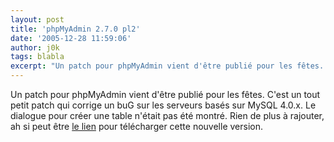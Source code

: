 ```yaml
---
layout: post
title: 'phpMyAdmin 2.7.0 pl2'
date: '2005-12-28 11:59:06'
author: j0k
tags: blabla
excerpt: "Un patch pour phpMyAdmin vient d'être publié pour les fêtes. C'est un tout petit patch qui corrige un buG sur les serveurs basés sur MySQL 4.0.x. Le dialogue pour créer une table n'était pas été montré.     \nRien de plus à rajouter, ah si peut être [le lien](http://www.phpmyadmin.net/home_page/downloads.php) pour télécharger cette nouvelle version."
---
```


Un patch pour phpMyAdmin vient d'être publié pour les fêtes. C'est un tout petit patch qui corrige un buG sur les serveurs basés sur MySQL 4.0.x. Le dialogue pour créer une table n'était pas été montré.
Rien de plus à rajouter, ah si peut être [le lien](http://www.phpmyadmin.net/home_page/downloads.php) pour télécharger cette nouvelle version.

